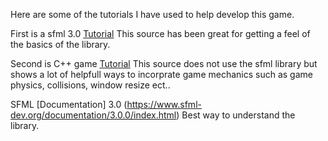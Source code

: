 Here are some of the tutorials I have used to help develop this game. 

First is a sfml 3.0 [Tutorial](https://www.youtube.com/watch?v=lftcRWAIycg&list=PLz6j8tWRKzOHQPOL5gGY4Ev6DoMRB2gee&index=1)
This source has been great for getting a feel of the basics of the library.

Second is C++ game [Tutorial](https://www.youtube.com/watch?v=luuyjjOxnUI&list=PL7Ej6SUky135IAAR3PFCFyiVwanauRqj3&index=1)
This source does not use the sfml library but shows a lot of helpfull ways to incorprate game mechanics
such as game physics, collisions, window resize ect.. 

SFML [Documentation] 3.0 (https://www.sfml-dev.org/documentation/3.0.0/index.html)
Best way to understand the library. 